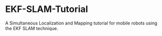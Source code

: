 # EKF-SLAM-Tutorial
A Simultaneous Localization and Mapping tutorial for mobile robots using the EKF SLAM technique.
